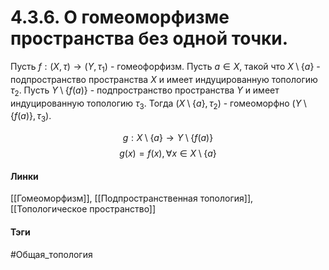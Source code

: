# 4.3.6. О гомеоморфизме пространства без одной точки.
Пусть $f:(X,\tau)\rightarrow(Y,\tau_{1})$ - гомеофорфизм. Пусть $a\in X$, такой что $X\setminus\{a\}$ - подпространство пространства $X$ и имеет индуцированную топологию $\tau_{2}$. Пусть $Y\setminus\{f(a)\}$ - подпространство пространства $Y$ и имеет индуцированную топологию $\tau_{3}$. Тогда $(X\setminus\{a\},\tau_{2})$ - гомеоморфно $(Y\setminus\{f(a)\},\tau_{3})$.

$$g:X\setminus\{a\}\rightarrow Y\setminus\{f(a)\}$$
$$g(x)=f(x),\forall x\in X\setminus\{a\}$$
#### Линки
[[Гомеоморфизм]],
[[Подпространственная топология]],
[[Топологическое пространство]]
#### Тэги 
 #Общая_топология